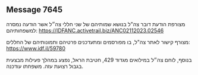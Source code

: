 ## Message 7645

מצורפת הודעת דובר צה"ל בנושא שמותיהם של שני חללי צה״ל אשר הודעה נמסרה למשפחותיהם: https://IDFANC.activetrail.biz/ANC02112023.02546

מצורף קישור לאתר צה"ל, בו מפורסמים ומתעדכנים פרטיהם ותמונותיהם של החללים: https://www.idf.il/59780

בנוסף, לוחם צה״ל במילואים מגדוד 429, חטיבת הראל, נפצע במהלך פעילות מבצעית בגבול רצועת עזה. משפחתו עודכנה.


